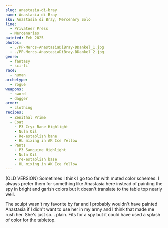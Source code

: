 ```yaml
---
slug: anastasia-di-bray
name: Anastasia di Bray
sku: Anastasia di Bray, Mercenary Solo
line:
  - Privateer Press
  - Mercenaries
painted: Feb 2025
photos:
  - ./PP-Mercs-AnastasiaDiBray-DDankel_1.jpg
  - ./PP-Mercs-AnastasiaDiBray-DDankel_2.jpg
genre:
  - fantasy
  - sci-fi
race:
  - human
archetype:
  - rogue
weapons:
  - sword
  - dagger
armor:
  - clothing
recipes:
  - Zenithal Prime
  - Coat
    - P3 Cryx Bane Highlight
    - Nuln Oil
    - Re-establish bane
    - HL mixing in AK Ice Yellow
  - Pants
    - P3 Sanguine Highlight
    - Nuln Oil
    - re-establish base
    - HL mixing in AK Ice Yellow
---
```


(OLD VERSION)
Sometimes I think I go too far with muted color schemes. I always prefer them for something like Anastasia here instead of painting the spy in bright and garish colors but it doesn't translate to the table top nearly well.

The sculpt wasn't my favorite by far and I probably wouldn't have painted Anastasia if I didn't want to use her in my army and I think that made me rush her. She's just so... plain. Fits for a spy but it could have used a splash of color for the tabletop.
